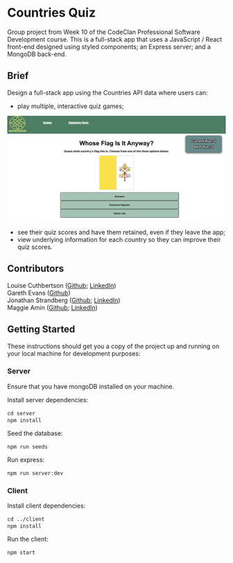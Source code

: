# Countries Quiz

Group project from Week 10 of the CodeClan Professional Software Development course. This is a full-stack app that uses a JavaScript / React front-end designed using styled components; an Express server; and a MongoDB back-end.


## Brief
Design a full-stack app using the Countries API data where users can:
- play multiple, interactive quiz games;

![Screenshot of the 'Whose Flag is it Anyway?' quiz](readmeImages/whoseFlag.png?raw=true "Title")

- see their quiz scores and have them retained, even if they leave the app;
- view underlying information for each country so they can improve their quiz scores.


## Contributors
Louise Cuthbertson ([Github](https://github.com/louise3112); [LinkedIn](https://linkedin.com/in/louise3112/))   
Gareth Evans ([Github](https://github.com/G3vans16))   
Jonathan Strandberg ([Github](https://github.com/jonstrandberg); [LinkedIn](https://linkedin.com/in/jonathan-strandberg-6163902b/))   
Maggie Amin ([Github](https://github.com/maggieAmin); [LinkedIn](https://linkedin.com/in/maggie-amin/))


## Getting Started
These instructions should get you a copy of the project up and running on your local machine for development purposes:

### Server
Ensure that you have mongoDB installed on your machine.

Install server dependencies:
```
cd server
npm install
```

Seed the database:
```
npm run seeds
```

Run express:
```
npm run server:dev
```

### Client

Install client dependencies:
```
cd ../client
npm install
```

Run the client:
```
npm start
```
